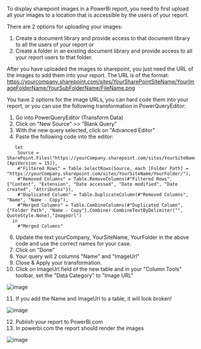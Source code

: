 To display sharepoint images in a PowerBi report, you need to first upload all your images to a location that is accessible by the users of your report.

There are 2 options for uploading your images:
1. Create a document library and provide access to that document library to all the users of your report or
2. Create a folder in an existing document library and provide access to all your report users to that folder.

After you have uploaded the images to sharepoint, you just need the URL of the images to add them into your report. The URL is of the format: https://yourcompany.sharepoint.com/sites/YourSharePointSiteName/YourImageFolderName/YourSubFolderName/FileName.png

You have 2 options for the image URLs, you can hard code them into your report, or you can use the following transformation in PowerQueryEditor:

1. Go into PowerQueryEditor (Transform Data)
2. Click on "New Source" >> "Blank Query"
3. With the new query selected, click on "Advanced Editor"
4. Paste the following code into the editor:
```
   let
    Source = SharePoint.Files("https://yourCompany.sharepoint.com/sites/YourSiteName", [ApiVersion = 15]),
    #"Filtered Rows" = Table.SelectRows(Source, each [Folder Path] = "https://yourCompany.sharepoint.com/sites/YourSiteName/YourFolder/"),
    #"Removed Columns" = Table.RemoveColumns(#"Filtered Rows",{"Content", "Extension", "Date accessed", "Date modified", "Date created", "Attributes"}),
    #"Duplicated Column" = Table.DuplicateColumn(#"Removed Columns", "Name", "Name - Copy"),
    #"Merged Columns" = Table.CombineColumns(#"Duplicated Column",{"Folder Path", "Name - Copy"},Combiner.CombineTextByDelimiter("", QuoteStyle.None),"ImageUrl")
  in
    #"Merged Columns"
```

6. Update the text yourCompany, YourSiteName, YourFolder in the above code and use the correct names for your case.
7. Click on "Done"
8. Your query will 2 columns "Name" and "ImageUrl"
9. Close & Apply your transformation.
10. Click on ImageUrl field of the new table and in your "Column Tools" toolbar, set the "Data Category" to "Image URL"

![image](https://user-images.githubusercontent.com/1643325/231216829-44420d39-db09-491b-b243-1fc2d286c3b4.png)

11. If you add the Name and ImageUrl to a table, it will look broken!

![image](https://user-images.githubusercontent.com/1643325/231217004-e5391b3f-6520-469d-8019-6c5eba1f2c39.png)

12. Publish your report to PowerBi.com
13. In powerbi.com the report should render the images

![image](https://user-images.githubusercontent.com/1643325/231217768-90c4795e-cf92-4464-b9a7-80b1c6f90261.png)


